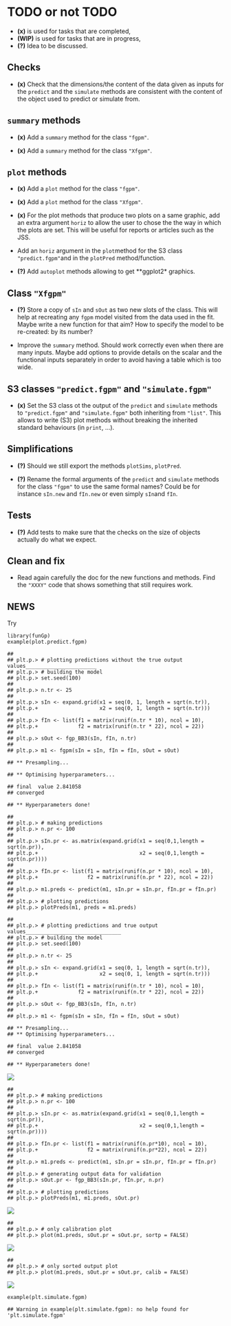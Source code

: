 # TODO or not TODO

-   **(x)** is used for tasks that are completed,
-   **(WIP)** is used for tasks that are in progress,
-   **(?)** Idea to be discussed.

## Checks

-   **(x)** Check that the dimensions/the content of the data given as
    inputs for the `predict` and the `simulate` methods are consistent
    with the content of the object used to predict or simulate from.

## `summary` methods

-   **(x)** Add a `summary` method for the class `"fgpm"`.

-   **(x)** Add a `summary` method for the class `"Xfgpm"`.

## `plot` methods

-   **(x)** Add a `plot` method for the class `"fgpm"`.

-   **(x)** Add a `plot` method for the class `"Xfgpm"`.

-   **(x)** For the plot methods that produce two plots on a same
    graphic, add an extra argument `horiz` to allow the user to chose
    the the way in which the plots are set. This will be useful for
    reports or articles such as the JSS.

-   Add an `horiz` argument in the `plot`method for the S3 class
    `"predict.fgpm"`and in the `plotPred` method/function.

-   **(?)** Add `autoplot` methods allowing to get \*\*ggplot2\*
    graphics.

## Class `"Xfgpm"`

-   **(?)** Store a copy of `sIn` and `sOut` as two new slots of the
    class. This will help at recreating any `fgpm` model visited from
    the data used in the fit. Maybe write a new function for that aim?
    How to specify the model to be re-created: by its number?

-   Improve the `summary` method. Should work correctly even when there
    are many inputs. Maybe add options to provide details on the scalar
    and the functional inputs separately in order to avoid having a
    table which is too wide.

## S3 classes `"predict.fgpm"` and `"simulate.fgpm"`

-   **(x)** Set the S3 class ot the output of the `predict` and
    `simulate` methods to `"predict.fgpm"` and `"simulate.fgpm"` both
    inheriting from `"list"`. This allows to write (S3) plot methods
    without breaking the inherited standard behaviours (in `print`, …).

## Simplifications

-   **(?)** Should we still export the methods `plotSims`, `plotPred`.

-   **(?)** Rename the formal arguments of the `predict` and `simulate`
    methods for the class `"fgpm"` to use the same formal names? Could
    be for instance `sIn.new` and `fIn.new` or even simply `sIn`and
    `fIn`.

## Tests

-   **(?)** Add tests to make sure that the checks on the size of
    objects actually do what we expect.

## Clean and fix

-   Read again carefully the doc for the new functions and methods. Find
    the `"XXXY"` code that shows something that still requires work.

## NEWS

Try

    library(funGp)
    example(plot.predict.fgpm)

    ## 
    ## plt.p.> # plotting predictions without the true output values_______________________
    ## plt.p.> # building the model
    ## plt.p.> set.seed(100)
    ## 
    ## plt.p.> n.tr <- 25
    ## 
    ## plt.p.> sIn <- expand.grid(x1 = seq(0, 1, length = sqrt(n.tr)),
    ## plt.p.+                    x2 = seq(0, 1, length = sqrt(n.tr)))
    ## 
    ## plt.p.> fIn <- list(f1 = matrix(runif(n.tr * 10), ncol = 10),
    ## plt.p.+             f2 = matrix(runif(n.tr * 22), ncol = 22))
    ## 
    ## plt.p.> sOut <- fgp_BB3(sIn, fIn, n.tr)
    ## 
    ## plt.p.> m1 <- fgpm(sIn = sIn, fIn = fIn, sOut = sOut)

    ## ** Presampling...

    ## ** Optimising hyperparameters...

    ## final  value 2.841058 
    ## converged

    ## ** Hyperparameters done!

    ## 
    ## plt.p.> # making predictions
    ## plt.p.> n.pr <- 100
    ## 
    ## plt.p.> sIn.pr <- as.matrix(expand.grid(x1 = seq(0,1,length = sqrt(n.pr)),
    ## plt.p.+                                 x2 = seq(0,1,length = sqrt(n.pr))))
    ## 
    ## plt.p.> fIn.pr <- list(f1 = matrix(runif(n.pr * 10), ncol = 10),
    ## plt.p.+                f2 = matrix(runif(n.pr * 22), ncol = 22))
    ## 
    ## plt.p.> m1.preds <- predict(m1, sIn.pr = sIn.pr, fIn.pr = fIn.pr)
    ## 
    ## plt.p.> # plotting predictions
    ## plt.p.> plotPreds(m1, preds = m1.preds)

    ## 
    ## plt.p.> # plotting predictions and true output values_______________________________
    ## plt.p.> # building the model
    ## plt.p.> set.seed(100)
    ## 
    ## plt.p.> n.tr <- 25
    ## 
    ## plt.p.> sIn <- expand.grid(x1 = seq(0, 1, length = sqrt(n.tr)),
    ## plt.p.+                    x2 = seq(0, 1, length = sqrt(n.tr)))
    ## 
    ## plt.p.> fIn <- list(f1 = matrix(runif(n.tr * 10), ncol = 10),
    ## plt.p.+             f2 = matrix(runif(n.tr * 22), ncol = 22))
    ## 
    ## plt.p.> sOut <- fgp_BB3(sIn, fIn, n.tr)
    ## 
    ## plt.p.> m1 <- fgpm(sIn = sIn, fIn = fIn, sOut = sOut)

    ## ** Presampling...
    ## ** Optimising hyperparameters...

    ## final  value 2.841058 
    ## converged

    ## ** Hyperparameters done!

![](TODO_files/figure-markdown_strict/unnamed-chunk-1-1.png)

    ## 
    ## plt.p.> # making predictions
    ## plt.p.> n.pr <- 100
    ## 
    ## plt.p.> sIn.pr <- as.matrix(expand.grid(x1 = seq(0,1,length = sqrt(n.pr)),
    ## plt.p.+                                 x2 = seq(0,1,length = sqrt(n.pr))))
    ## 
    ## plt.p.> fIn.pr <- list(f1 = matrix(runif(n.pr*10), ncol = 10),
    ## plt.p.+                f2 = matrix(runif(n.pr*22), ncol = 22))
    ## 
    ## plt.p.> m1.preds <- predict(m1, sIn.pr = sIn.pr, fIn.pr = fIn.pr)
    ## 
    ## plt.p.> # generating output data for validation
    ## plt.p.> sOut.pr <- fgp_BB3(sIn.pr, fIn.pr, n.pr)
    ## 
    ## plt.p.> # plotting predictions
    ## plt.p.> plotPreds(m1, m1.preds, sOut.pr)

![](TODO_files/figure-markdown_strict/unnamed-chunk-1-2.png)

    ## 
    ## plt.p.> # only calibration plot
    ## plt.p.> plot(m1.preds, sOut.pr = sOut.pr, sortp = FALSE)

![](TODO_files/figure-markdown_strict/unnamed-chunk-1-3.png)

    ## 
    ## plt.p.> # only sorted output plot
    ## plt.p.> plot(m1.preds, sOut.pr = sOut.pr, calib = FALSE)

![](TODO_files/figure-markdown_strict/unnamed-chunk-1-4.png)

    example(plt.simulate.fgpm)

    ## Warning in example(plt.simulate.fgpm): no help found for 'plt.simulate.fgpm'
